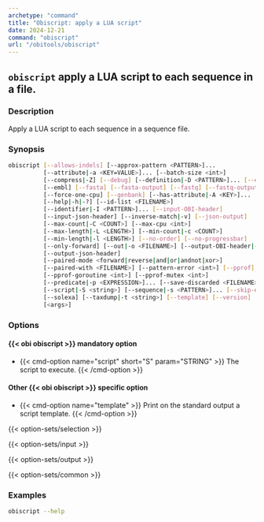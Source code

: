 ```yaml
---
archetype: "command"
title: "Obiscript: apply a LUA script"
date: 2024-12-21
command: "obiscript"
url: "/obitools/obiscript"
---
```


## `obiscript` apply a LUA script to each sequence in a file.

### Description 

Apply a LUA script to each sequence in a sequence file.

### Synopsis

```bash
obiscript [--allows-indels] [--approx-pattern <PATTERN>]...
          [--attribute|-a <KEY=VALUE>]... [--batch-size <int>]
          [--compress|-Z] [--debug] [--definition|-D <PATTERN>]... [--ecopcr]
          [--embl] [--fasta] [--fasta-output] [--fastq] [--fastq-output]
          [--force-one-cpu] [--genbank] [--has-attribute|-A <KEY>]...
          [--help|-h|-?] [--id-list <FILENAME>]
          [--identifier|-I <PATTERN>]... [--input-OBI-header]
          [--input-json-header] [--inverse-match|-v] [--json-output]
          [--max-count|-C <COUNT>] [--max-cpu <int>]
          [--max-length|-L <LENGTH>] [--min-count|-c <COUNT>]
          [--min-length|-l <LENGTH>] [--no-order] [--no-progressbar]
          [--only-forward] [--out|-o <FILENAME>] [--output-OBI-header|-O]
          [--output-json-header]
          [--paired-mode <forward|reverse|and|or|andnot|xor>]
          [--paired-with <FILENAME>] [--pattern-error <int>] [--pprof]
          [--pprof-goroutine <int>] [--pprof-mutex <int>]
          [--predicate|-p <EXPRESSION>]... [--save-discarded <FILENAME>]
          [--script|-S <string>] [--sequence|-s <PATTERN>]... [--skip-empty]
          [--solexa] [--taxdump|-t <string>] [--template] [--version]
          [<args>]
```

### Options

#### {{< obi obiscript >}} mandatory option

- {{< cmd-option name="script" short="S" param="STRING" >}}
  The script to execute.
  {{< /cmd-option >}}


#### Other {{< obi obiscript >}} specific option

- {{< cmd-option name="template" >}}
  Print on the standard output a script template.
  {{< /cmd-option >}}



{{< option-sets/selection >}}

{{< option-sets/input >}}

{{< option-sets/output >}}

{{< option-sets/common >}}

### Examples

```bash
obiscript --help
```
